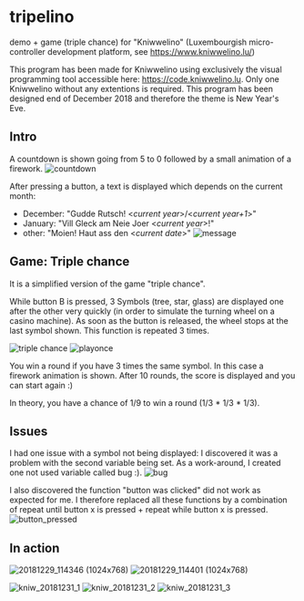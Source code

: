 # tripelino
demo + game (triple chance) for "Kniwwelino" (Luxembourgish micro-controller development platform, see https://www.kniwwelino.lu/)

This program has been made for Kniwwelino using exclusively the visual programming tool accessible here: https://code.kniwwelino.lu.
Only one Kniwwelino without any extentions is required.
This program has been designed end of December 2018 and therefore the theme is New Year's Eve.

## Intro
A countdown is shown going from 5 to 0 followed by a small animation of a firework.
![countdown](countdown.png)

After pressing a button, a text is displayed which depends on the current month:
 - December: "Gudde Rutsch! <*current year*>/<*current year+1*>"
 - January: "Vill Gleck am Neie Joer <*current year*>!"
 - other: "Moien! Haut ass den <*current date*>"
![message](message.png)

## Game: Triple chance
It is a simplified version of the game "triple chance".

While button B is pressed, 3 Symbols (tree, star, glass) are displayed one after the other very quickly (in order to simulate the turning wheel on a casino machine). As soon as the button is released, the wheel stops at the last symbol shown. This function is repeated 3 times.

![triple chance](triple_chance.png)
![playonce](play%20once.png)

You win a round if you have 3 times the same symbol. In this case a firework animation is shown.
After 10 rounds, the score is displayed and you can start again :)

In theory, you have a chance of 1/9 to win a round (1/3 * 1/3 * 1/3).

## Issues
I had one issue with a symbol not being displayed: I discovered it was a problem with the second variable being set. As a work-around, I created one not used variable called bug :).
![bug](bug.png)

I also discovered the function "button was clicked" did not work as expected for me. I therefore replaced all these functions by a combination of repeat until button x is pressed + repeat while button x is pressed.
![button_pressed](button_pressed.png)

## In action
![20181229_114346 (1024x768)](20181229_114346%20(1024x768).jpg)
![20181229_114401 (1024x768)](20181229_114401%20(1024x768).jpg)

![kniw_20181231_1](kniw_20181231_1.jpg)
![kniw_20181231_2](kniw_20181231_2.jpg)
![kniw_20181231_3](kniw_20181231_3.jpg)


